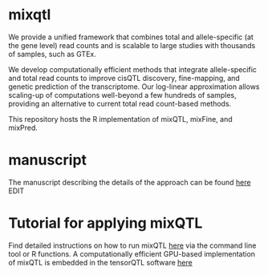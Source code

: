 # mixqtl

We provide a unified framework that combines total and allele-specific (at the gene level) read counts and is scalable to large studies with thousands of samples, such as GTEx. 

We develop computationally efficient methods that integrate allele-specific and total read counts to improve cisQTL discovery, fine-mapping, and genetic prediction of the transcriptome. Our log-linear approximation allows scaling-up of computations well-beyond a few hundreds of samples, providing an alternative to current total read count-based methods.

This repository hosts the R implementation of mixQTL, mixFine, and mixPred.

# manuscript 
The manuscript describing the details of the approach can be found [here](//github.com/hakyimlab/mixqtl) EDIT


# Tutorial for applying mixQTL

Find detailed instructions on how to run mixQTL [here](https://github.com/hakyimlab/mixqtl/wiki) via the command line tool or R  functions. 
A computationally efficient GPU-based implementation of mixQTL is embedded in the tensorQTL software [here](https://github.com/broadinstitute/tensorqtl)
